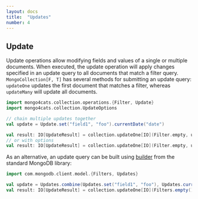 ```yaml
---
layout: docs
title:  "Updates"
number: 4
---
```


## Update

Update operations allow modifying fields and values of a single or multiple documents.
When executed, the update operation will apply changes specified in an update query to all documents that match a filter query.
`MongoCollection[F, T]` has several methods for submitting an update query: `updateOne` updates the first document that matches a filter, whereas `updateMany` will update all documents.

```scala
import mongo4cats.collection.operations.{Filter, Update}
import mongo4cats.collection.UpdateOptions

// chain multiple updates together
val update = Update.set("field1", "foo").currentDate("date")

val result: IO[UpdateResult] = collection.updateOne[IO](Filter.empty, update)
// or with options
val result: IO[UpdateResult] = collection.updateOne[IO](Filter.empty, update, UpdateOptions().upsert(true))
```
As an alternative, an update query can be built using [builder](https://docs.mongodb.com/drivers/java/sync/current/fundamentals/builders/updates/) from the standard MongoDB library:
```scala
import com.mongodb.client.model.{Filters, Updates}

val update = Updates.combine(Updates.set("field1", "foo"), Updates.currentDate("date"))
val result: IO[UpdateResult] = collection.updateOne[IO](Filters.empty(), update)
```